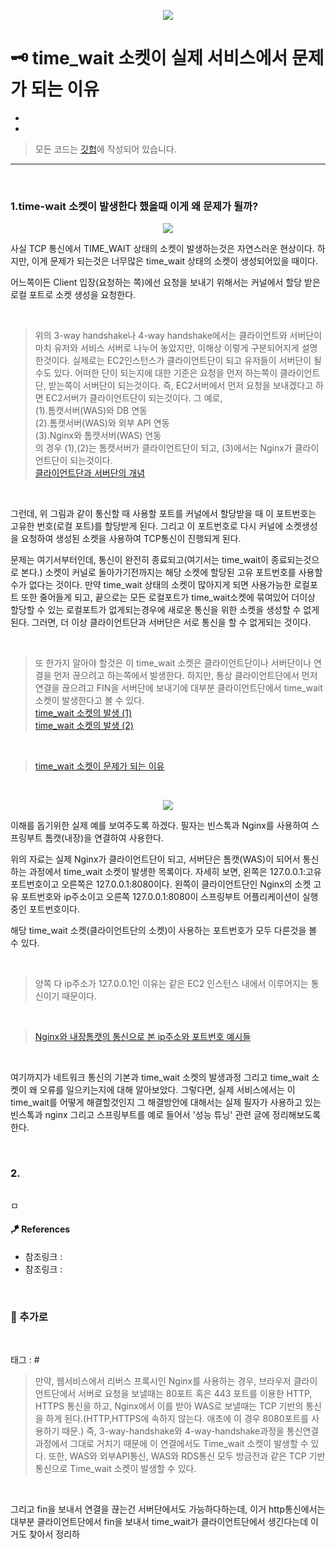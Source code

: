 <p align="center">
<img src="https://user-images.githubusercontent.com/59492312/160764104-df0f9a53-10aa-47bf-a96a-53d1f63b0abc.png">
</p>

# 🗝 time_wait 소켓이 실제 서비스에서 문제가 되는 이유

* 
* 

> 모든 코드는 [깃헙](https://github.com/sooolog/dev-spring-springboot)에 작성되어 있습니다.

* * *

<br>



### 1.time-wait 소켓이 발생한다 했을때 이게 왜 문제가 될까?

<p align="center">
<img src="https://user-images.githubusercontent.com/59492312/154788409-5bb4fd57-b393-4b59-b8d0-37ad4783ab36.png">
</p>

사실 TCP 통신에서 TIME_WAIT 상태의 소켓이 발생하는것은 자연스러운 현상이다.
하지만, 이게 문제가 되는것은 너무많은 time_wait 상태의 소켓이 생성되어있을 때이다.

어느쪽이든 Client 입장(요청하는 쪽)에선 요청을 보내기 위해서는 커널에서 할당 받은 
로컬 포트로 소켓 생성을 요청한다. 

<br>

> 위의 3-way handshake나 4-way handshake에서는 클라이언트와 서버단이 마치 유저와 서비스 서버로 나누어 놓았지만, 이해상
> 이렇게 구분되어지게 설명한것이다. 실제로는 EC2인스턴스가 클라이언트단이 되고 유저들이 서버단이 될 수도 있다. 어떠한 단이 되는지에 대한
> 기준은 요청을 먼저 하는쪽이 클라이언트단, 받는쪽이 서버단이 되는것이다. 즉, EC2서버에서 먼저 요청을 보내겠다고 하면 EC2서버가 클라이언트단이 되는것이다. 
> 그 예로,      
> (1).톰캣서버(WAS)와 DB 연동     
> (2).톰캣서버(WAS)와 외부 API 연동        
> (3).Nginx와 톰캣서버(WAS) 연동    
> 의 경우 (1),(2)는 톰캣서버가 클라이언트단이 되고, (3)에서는 Nginx가 클라이언트단이 되는것이다.   
> [클라이언트단과 서버단의 개념](https://jojoldu.tistory.com/319)

<br>

그런데, 위 그림과 같이 통신할 때 사용할 포트를 커널에서 할당받을 때 이 포트번호는 고유한
번호(로컬 포트)를 할당받게 된다. 그리고 이 포트번호로 다시 커널에 소켓생성을 요청하여 생성된 소켓을 사용하여
TCP통신이 진행되게 된다.

문제는 여기서부터인데, 통신이 완전히 종료되고(여기서는 time_wait이 종료되는것으로 본다.) 소켓이
커널로 돌아가기전까지는 해당 소켓에 할당된 고유 포트번호를 사용할 수가 없다는 것이다. 만약 time_wait 상태의 소켓이 많아지게 되면
사용가능한 로컬포트 또한 줄어들게 되고, 끝으로는 모든 로컬포트가 time_wait소켓에 묶여있어 더이상 할당할 수 있는
로컬포트가 없게되는경우에 새로운 통신을 위한 소켓을 생성할 수 없게된다. 그러면, 더 이상 클라이언트단과 서버단은 서로 통신을
할 수 없게되는 것이다.

<br>

> 또 한가지 알아야 할것은 이 time_wait 소켓은 클라이언트단이나 서버단이나 연결을 먼저 끊으려고 하는쪽에서
> 발생한다. 하지만, 통상 클라이언트단에서 먼저 연결을 끊으려고 FIN을 서버단에 보내기에 대부분 클라이언트단에서
> time_wait 소켓이 발생한다고 볼 수 있다.      
> [time_wait 소켓의 발생 (1)](https://puzzle-puzzle.tistory.com/entry/TIMEWAIT-%EC%86%8C%EC%BC%93%EC%9D%B4-%EC%84%9C%EB%B9%84%EC%8A%A4%EC%97%90-%EB%AF%B8%EC%B9%98%EB%8A%94-%EC%98%81%ED%96%A5)    
> [time_wait 소켓의 발생 (2)](https://jojoldu.tistory.com/319)

<br>

> [time_wait 소켓이 문제가 되는 이유](https://jojoldu.tistory.com/319)

<br>

<p align="center">
<img src="https://user-images.githubusercontent.com/59492312/156504161-6c477067-119e-43c2-9127-764c9fb963da.png">
</p>

이해를 돕기위한 실제 예를 보여주도록 하겠다. 필자는 빈스톡과 Nginx를 사용하여 스프링부트 톰캣(내장)을
연결하여 사용한다.

위의 자료는 실제 Nginx가 클라이언트단이 되고, 서버단은 톰캣(WAS)이 되어서 통신하는 과정에서
time_wait 소켓이 발생한 목록이다. 자세히 보면, 왼쪽은 127.0.0.1:고유포트번호이고
오른쪽은 127.0.0.1:8080이다. 왼쪽이 클라이언트단인 Nginx의 소켓 고유 포트번호와 ip주소이고 오른쪽
127.0.0.1:8080이 스프링부트 어플리케이션이 실행중인 포트번호이다.

해당 time_wait 소켓(클라이언트단의 소켓)이 사용하는 포트번호가 모두 다른것을 볼 수 있다.

<br>

> 양쪽 다 ip주소가 127.0.0.1인 이유는 같은 EC2 인스턴스 내에서 이루어지는 통신이기 때문이다.

<br>

> [Nginx와 내장톰캣의 통신으로 본 ip주소와 포트번호 예시들](https://jojoldu.tistory.com/319)

<br>

여기까지가 네트워크 통신의 기본과 time_wait 소켓의 발생과정 그리고 time_wait 소켓이 왜 오류를 일으키는지에 대해
알아보았다. 그렇다면, 실제 서비스에서는 이 time_wait를 어떻게 해결할것인지 그 해결방안에 대해서는 실제 필자가 사용하고 있는
빈스톡과 nginx 그리고 스프링부트를 예로 들어서 '성능 튜닝' 관련 글에 정리해보도록 한다.

<br>



### 2.

<p align="center">
<img src="">
</p>

ㅁ

#### 🪁 References
* 참조링크 : []()
* 참조링크 : []()

<br>



### 🚀 추가로

<br>



태그 : #





> 만약, 웹서비스에서 리버스 프록시인 Nginx를 사용하는 경우, 브라우저 클라이언트단에서 서버로 요청을 보낼때는
> 80포트 혹은 443 포트를 이용한 HTTP, HTTPS 통신을 하고, Nginx에서 이를 받아 WAS로 보낼때는 TCP 기반의
> 통신을 하게 된다.(HTTP,HTTPS에 속하지 않는다. 애초에 이 경우 8080포트를 사용하기 때문.) 즉, 3-way-handshake와
> 4-way-handshake과정을 통신연결과정에서 그대로 거치기 때문에 이 연결에서도 Time_wait 소켓이 발생할 수 있다. 또한,
> WAS와 외부API통신, WAS와 RDS통신 모두 방금전과 같은 TCP 기반 통신으로 Time_wait 소켓이 발생할 수 있다.

<br>



그리고 fin을 보내서 연결을 끊는건 서버단에서도 가능하다하는데, 이거 http통신에서는
대부분 클라이언트단에서 fin을 보내서 time_wait가 클라이언트단에서 생긴다는데 이거도
찾아서 정리하